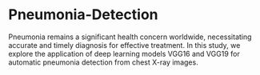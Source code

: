 # Pneumonia-Detection
Pneumonia remains a significant health concern worldwide, necessitating accurate and timely diagnosis for effective treatment. In this study, we explore the application of deep learning models VGG16 and VGG19 for automatic pneumonia detection from chest X-ray images. 

